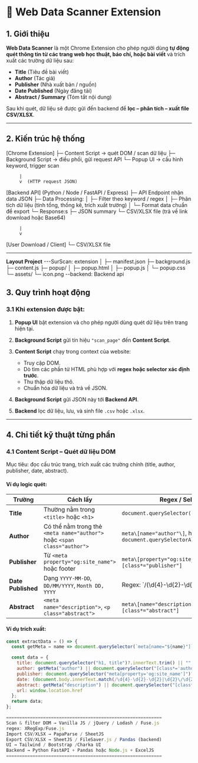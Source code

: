 # 🧭 Web Data Scanner Extension

## 1. Giới thiệu

**Web Data Scanner** là một Chrome Extension cho phép người dùng **tự động quét thông tin từ các trang web học thuật, báo chí, hoặc bài viết** và trích xuất các trường dữ liệu sau:

- **Title** (Tiêu đề bài viết)
- **Author** (Tác giả)
- **Publisher** (Nhà xuất bản / nguồn)
- **Date Published** (Ngày đăng tải)
- **Abstract / Summary** (Tóm tắt nội dung)

Sau khi quét, dữ liệu sẽ được gửi đến backend để **lọc – phân tích – xuất file CSV/XLSX**.

---

## 2. Kiến trúc hệ thống

[Chrome Extension]
    ├─ Content Script -> quét DOM / scan dữ liệu
    ├─ Background Script -> điều phối, gửi request API
    └─ Popup UI -> cấu hình keyword, trigger scan

         |
         v  (HTTP request JSON)
[Backend API] (Python / Node / FastAPI / Express)
    ├─ API Endpoint nhận data JSON
    ├─ Data Processing:
    │    ├─ Filter theo keyword / regex
    │    ├─ Phân tích dữ liệu (tính tổng, thống kê, trích xuất trường)
    │    └─ Format data chuẩn để export
    └─ Response:s
         ├─ JSON summary
         └─ CSV/XLSX file (trả về link download hoặc Base64)

         |
         v
[User Download / Client]
    └─ CSV/XLSX file

---
**Layout Project**
---SurScan: extension
    │
    ├─ manifest.json
    ├─ background.js
    ├─ content.js
    ├─ popup/
    │   ├─ popup.html
    │   ├─ popup.js
    │   └─ popup.css
    └─ assets/
        └─ icon.png
--backend: Backend api

## 3. Quy trình hoạt động

### 3.1 Khi extension được bật:
1. **Popup UI** bật extension và cho phép người dùng quét dữ liệu trên trang hiện tại.  
2. **Background Script** gửi tín hiệu `"scan_page"` đến **Content Script**.  
3. **Content Script** chạy trong context của website:
   - Truy cập DOM.
   - Dò tìm các phần tử HTML phù hợp với **regex hoặc selector xác định trước**.
   - Thu thập dữ liệu thô.
   - Chuẩn hóa dữ liệu và trả về JSON.

4. **Background Script** gửi JSON này tới **Backend API**.
5. **Backend** lọc dữ liệu, lưu, và sinh file `.csv` hoặc `.xlsx`.

---

## 4. Chi tiết kỹ thuật từng phần

### 4.1 Content Script – Quét dữ liệu DOM

Mục tiêu: đọc cấu trúc trang, trích xuất các trường chính (title, author, publisher, date, abstract).

#### Ví dụ logic quét:

| Trường | Cách lấy | Regex / Selector gợi ý |
|--------|-----------|-------------------------|
| **Title** | Thường nằm trong `<title>` hoặc `<h1>` | `document.querySelector('h1, title')` |
| **Author** | Có thể nằm trong thẻ `<meta name="author">` hoặc `<span class="author">` | `meta\[name="author"\]`, hoặc `document.querySelectorAll('[class*="author"]')` |
| **Publisher** | Từ `<meta property="og:site_name">` hoặc footer | `meta\[property="og:site_name"\]` hoặc `[class*="publisher"]` |
| **Date Published** | Dạng `YYYY-MM-DD`, `DD/MM/YYYY`, `Month DD, YYYY` | Regex: `/(\d{4}-\d{2}-\d{2}|\d{2}\/\d{2}\/\d{4}|[A-Z][a-z]+ \d{1,2}, \d{4})/` |
| **Abstract** | `<meta name="description">`, `<p class="abstract">` | `meta\[name="description"\]`, hoặc `[class*="abstract"]` |

#### Ví dụ trích xuất:
```javascript
const extractData = () => {
  const getMeta = name => document.querySelector(`meta[name="${name}"]`)?.content || '';

  const data = {
    title: document.querySelector("h1, title")?.innerText.trim() || "",
    author: getMeta("author") || document.querySelector("[class*='author']")?.innerText || "",
    publisher: document.querySelector("meta[property='og:site_name']")?.content || "",
    date: (document.body.innerText.match(/\d{4}-\d{2}-\d{2}|\d{2}\/\d{2}\/\d{4}|[A-Z][a-z]+ \d{1,2}, \d{4}/) || [])[0] || "",
    abstract: getMeta("description") || document.querySelector("[class*='abstract']")?.innerText || "",
    url: window.location.href
  };
  return data;
};

===========================================================
Scan & filter DOM → Vanilla JS / jQuery / Lodash / Fuse.js
regex: XRegExp/Fuse.js
Import CSV/XLSX → PapaParse / SheetJS
Export CSV/XLSX → SheetJS / FileSaver.js / Pandas (backend)
UI → Tailwind / Bootstrap /Charka UI
Backend → Python FastAPI + Pandas hoặc Node.js + ExcelJS
===========================================================




